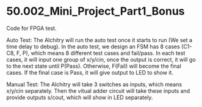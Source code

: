 # 50.002_Mini_Project_Part1_Bonus
Code for FPGA test. 

Auto Test: The Alchitry will run the auto test once it starts to run (We set a time delay to debug). In the auto test, we design an FSM has 8 cases (C1-C8, F, P), which means 8 different test cases and fail/pass. In each test cases, it will input one group of x/y/cin, once the output is correct, it will go to the next state until P(Pass). Otherwise, F(Fail) will become the final cases.  If the final case is Pass, it will give output to LED to show it.

Manual Test: The Alchitry will take 3 switches as inputs, which means x/y/cin separately. Then the vitual adder circuit will take these inputs and provide outputs s/cout, which will show in LED separately.
